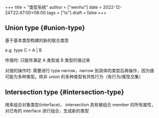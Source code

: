 +++
title = "类型系统"
author = ["wenhu"]
date = 2022-12-24T22:47:00+08:00
tags = ["ts"]
draft = false
+++

## Union type {#union-type}

基于基本类型构建的新的联合类型

e.g. type C = A | B

传值时: 只能传满足 A 类型或 B 类型的值过来

对值的操作时: 需要进行 type narrow，narrow 到具体的类型后再操作，因为值可能为多种类型。除非 union 的多种类型有共性行为（有行为/属性交集）


## Intersection type {#intersection-type}

用来组合对象类型(interface)， intersection 具有被组合 member 的所有属性，对已有的 interface 进行组合，生成新的类型
